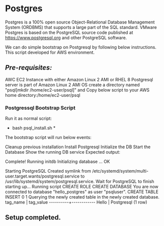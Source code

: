 # Postgres

Postgres is a 100% open source Object-Relational Database Management System (ORDBMS) that supports a large part of the SQL standard.
VMware Postgres is based on the PostgreSQL source code published at https://www.postgresql.org and other PostgreSQL software.

We can do simple bootstrap on Postgresql by following below instructions. This script developed for AWS environment. 

## *Pre-requisites:*

AWC EC2 Instance with either Amazon Linux 2 AMI or RHEL 8
Postgresql server is part of Amazon Linux 2 AMI OS
create a directory named "psql[mkdir /home/ec2-user/psql]" and Copy below script to your AWS home directory:/home/ec2-user/psql

### Postgressql Bootstrap Script
Run it as normal script:

* bash psql_install.sh *

The bootstrap script will run below events:

Cleanup previous installation
Install Postgresql
Initialize the DB
Start the Database
Show the running DB service
Expected output:

 Complete!
Running initdb
Initializing database ... OK

Starting PostgreSQL
Created symlink from /etc/systemd/system/multi-user.target.wants/postgresql.service to /usr/lib/systemd/system/postgresql.service.
Wait for PostgreSQL to finish starting up...
Running script
CREATE ROLE
CREATE DATABASE
You are now connected to database "hello_postgres" as user "psqluser".
CREATE TABLE
INSERT 0 1
Querying the newly created table in the newly created database.
 tag_name | tag_value
----------+------------
 Hello    | Postgresql
(1 row)

## Setup completed.
